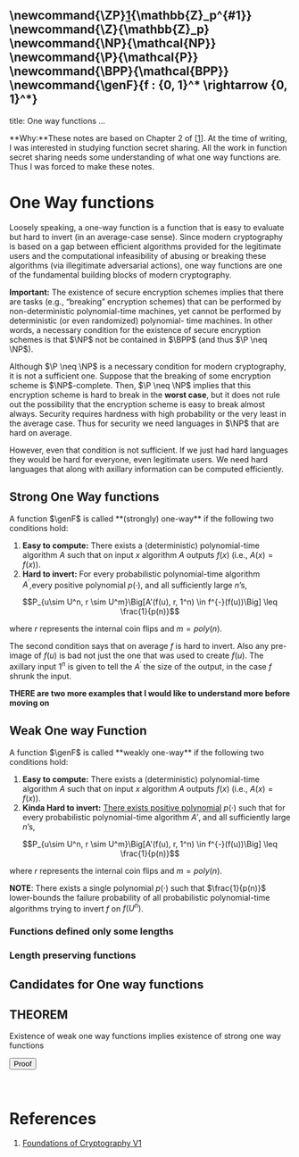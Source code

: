 \newcommand{\ZP}[1]{\mathbb{Z}_p^{#1}}
\newcommand{\Z}{\mathbb{Z}_p}
\newcommand{\NP}{\mathcal{NP}}
\newcommand{\P}{\mathcal{P}}
\newcommand{\BPP}{\mathcal{BPP}}
\newcommand{\genF}{f : \{0, 1\}^* \rightarrow \{0, 1\}^*}
---
title: One way functions
...


<div class="container"> 

**Why:**These notes are based on Chapter 2 of [[1][1]]. At the time of writing, I was interested in studying function secret sharing. All the work in function secret sharing needs some understanding of what one way functions are. Thus I was forced to make these notes.

# One Way functions

Loosely speaking, a one-way function is a function that is easy to evaluate but hard to invert (in an average-case sense). Since modern cryptography is based on a gap between efficient algorithms provided for the legitimate users and the computational infeasibility of abusing or breaking these algorithms (via illegitimate adversarial actions), one way functions are one of the fundamental building blocks of modern cryptography.

**Important:** The existence of secure encryption schemes implies that there are tasks (e.g., “breaking” encryption schemes) that can be performed by non-deterministic polynomial-time machines, yet cannot be performed by deterministic (or even randomized) polynomial- time machines. In other words, a necessary condition for the existence of secure encryption schemes is that $\NP$ not be contained in $\BPP$ (and thus $\P \neq \NP$).

Although $\P \neq \NP$ is a necessary condition for modern cryptography, it is not a sufficient one. Suppose that the breaking of some encryption scheme is $\NP$-complete. Then, $\P \neq \NP$ implies that this encryption scheme is hard to break in the **worst case**, but it does not rule out the possibility that the encryption scheme is easy to break almost always. Security requires hardness with high probability or the very least in the average case. Thus for security we need languages in $\NP$ that are hard on average.

However, even that condition is not sufficient. If we just had hard languages they would be hard for everyone, even legitimate users. We need hard languages that along with axillary information can be computed efficiently.

## Strong One Way functions

<div class="lemma">
A function $\genF$ is called **(strongly) one-way** if the following two conditions hold:

1. **Easy to compute:** There exists a (deterministic) polynomial-time algorithm $A$ such that on input $x$ algorithm $A$ outputs $f(x)$ (i.e., $A(x) = f (x)$).
2. **Hard to invert:** For every probabilistic polynomial-time algorithm $A^′$,every positive polynomial $p(·)$, and all sufficiently large $n$’s,

$$P_{u\sim U^n, r \sim U^m}\Big[A'(f(u), r, 1^n) \in f^{-}(f(u))\Big] \leq \frac{1}{p(n)}$$

where $r$ represents the internal coin flips and $m=poly(n)$.
</div>

The second condition says that on average $f$ is hard to invert. Also any pre-image of $f(u)$ is bad not just the one that was used to create $f(u)$. The axillary input $1^n$ is given to tell the $A^{'}$ the size of the output, in the case $f$ shrunk the input.


**THERE are two more examples that I would like to understand more before moving on**

## Weak One way Function

<div class="lemma">
A function $\genF$ is called **weakly one-way** if the following two conditions hold:

1. **Easy to compute:** There exists a (deterministic) polynomial-time algorithm $A$ such that on input $x$ algorithm $A$ outputs $f(x)$ (i.e., $A(x) = f (x)$).
2. **Kinda Hard to invert:** <u>There exists positive polynomial</u> $p(·)$ such that for every probabilistic polynomial-time algorithm $A′$, and all sufficiently large $n$’s,

$$P_{u\sim U^n, r \sim U^m}\Big[A'(f(u), r, 1^n) \in f^{-}(f(u))\Big] \leq \frac{1}{p(n)}$$

where $r$ represents the internal coin flips and $m=poly(n)$.
</div>


**NOTE**: There exists a single polynomial $p(·)$ such that $\frac{1}{p(n)}$ lower-bounds the failure probability of all probabilistic polynomial-time algorithms trying to invert $f$ on $f(U^n)$.

### Functions defined only some lengths

### Length preserving functions

## Candidates for One way functions

### 

## THEOREM

<div class="theorem">
Existence of weak one way functions implies existence of strong one way functions
</div>

<button type="button" 
class="btn btn-info" 
data-toggle="collapse" 
data-target="#blah">Proof</button>
<div class=collapse id=blah>
</div>
<br>

# References 

[1]: https://www.amazon.co.uk/Foundations-Cryptography-v1-Basic-Tools/dp/0521035368 "Foundations of Cryptography V1"
1. [Foundations of Cryptography V1](https://www.amazon.co.uk/Foundations-Cryptography-v1-Basic-Tools/dp/0521035368)


</div>
